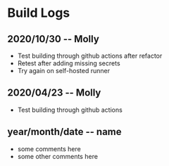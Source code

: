 # Build Logs

## 2020/10/30 -- Molly
+ Test building through github actions after refactor
+ Retest after adding missing secrets
+ Try again on self-hosted runner

## 2020/04/23 -- Molly
+ Test building through github actions

## year/month/date -- name
+ some comments here
+ some other comments here

